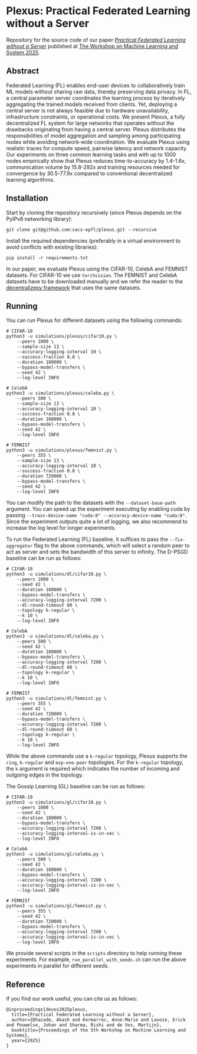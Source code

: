 # Plexus: Practical Federated Learning without a Server
Repository for the source code of our paper *[Practical Federated Learning without a Server](https://arxiv.org/pdf/2302.13837)* published at [The Workshop on Machine Learning and System 2025](https://euromlsys.eu/#).

## Abstract

Federated Learning (FL) enables end-user devices to collaboratively train ML models without sharing raw data, thereby preserving data privacy.
In FL, a central parameter server coordinates the learning process by iteratively aggregating the trained models received from clients. 
Yet, deploying a central server is not always feasible due to hardware unavailability, infrastructure constraints, or operational costs.
We present Plexus, a fully decentralized FL system for large networks that operates without the drawbacks originating from having a central server.
Plexus distributes the responsibilities of model aggregation and sampling among participating nodes while avoiding network-wide coordination.
We evaluate Plexus using realistic traces for compute speed, pairwise latency and network capacity.
Our experiments on three common learning tasks and with up to 1000 nodes empirically show that Plexus reduces time-to-accuracy by 1.4-1.6x, communication volume by 15.8-292x and training resources needed for convergence by 30.5-77.9x compared to conventional decentralized learning algorithms.

## Installation

Start by cloning the repository recursively (since Plexus depends on the PyIPv8 networking library):

```
git clone git@github.com:sacs-epfl/plexus.git --recursive
```

Install the required dependencies (preferably in a virtual environment to avoid conflicts with existing libraries):

```
pip install -r requirements.txt
```

In our paper, we evaluate Plexus using the CIFAR-10, CelebA and FEMNIST datasets.
For CIFAR-10 we use `torchvision`. The FEMNIST and CelebA datasets have to be downloaded manually and we refer the reader to the [decentralizepy framework](https://github.com/sacs-epfl/decentralizepy) that uses the same datasets.

## Running

You can run Plexus for different datasets using the following commands:

```
# CIFAR-10
python3 -u simulations/plexus/cifar10.py \
    --peers 1000 \
    --sample-size 13 \
    --accuracy-logging-interval 10 \
    --success-fraction 0.8 \
    --duration 180000 \
    --bypass-model-transfers \
    --seed 42 \
    --log-level INFO

# CelebA
python3 -u simulations/plexus/celeba.py \
    --peers 500 \
    --sample-size 13 \
    --accuracy-logging-interval 10 \
    --success-fraction 0.8 \
    --duration 180000 \
    --bypass-model-transfers \
    --seed 42 \
    --log-level INFO

# FEMNIST
python3 -u simulations/plexus/femnist.py \
    --peers 355 \
    --sample-size 13 \
    --accuracy-logging-interval 10 \
    --success-fraction 0.8 \
    --duration 720000 \
    --bypass-model-transfers \
    --seed 42 \
    --log-level INFO
```

You can modify the path to the datasets with the `--dataset-base-path` argument.
You can speed up the experiment executing by enabling cuda by passing `--train-device-name "cuda:0" --accuracy-device-name "cuda:0"`.
Since the experiment outputs quite a lot of logging, we also recommend to increase the log level for longer experiments.

To run the Federated Learning (FL) baseline, it suffices to pass the `--fix-aggregator` flag to the above commands, which will select a random peer to act as server and sets the bandwidth of this server to infinity.
The D-PSGD baseline can be run as follows:

```
# CIFAR-10
python3 -u simulations/dl/cifar10.py \
    --peers 1000 \
    --seed 42 \
    --duration 180000 \
    --bypass-model-transfers \
    --accuracy-logging-interval 7200 \
    --dl-round-timeout 60 \
    --topology k-regular \
    --k 10 \
    --log-level INFO

# CelebA
python3 -u simulations/dl/celeba.py \
    --peers 500 \
    --seed 42 \
    --duration 180000 \
    --bypass-model-transfers \
    --accuracy-logging-interval 7200 \
    --dl-round-timeout 60 \
    --topology k-regular \
    --k 10 \
    --log-level INFO

# FEMNIST
python3 -u simulations/dl/femnist.py \
    --peers 355 \
    --seed 42 \
    --duration 720000 \
    --bypass-model-transfers \
    --accuracy-logging-interval 7200 \
    --dl-round-timeout 60 \
    --topology k-regular \
    --k 10 \
    --log-level INFO
```

While the above commands use a `k-regular` topology, Plexus supports the `ring`, `k-regular` and `exp-one-peer` topologies.
For the `k-regular` topology, the `k` argument is required which indicates the number of incoming and outgoing edges in the topology.

The Gossip Learning (GL) baseline can be run as follows:

```
# CIFAR-10
python3 -u simulations/gl/cifar10.py \
    --peers 1000 \
    --seed 42 \
    --duration 180000 \
    --bypass-model-transfers \
    --accuracy-logging-interval 7200 \
    --accuracy-logging-interval-is-in-sec \
    --log-level INFO

# CelebA
python3 -u simulations/gl/celeba.py \
    --peers 500 \
    --seed 42 \
    --duration 180000 \
    --bypass-model-transfers \
    --accuracy-logging-interval 7200 \
    --accuracy-logging-interval-is-in-sec \
    --log-level INFO

# FEMNIST
python3 -u simulations/gl/femnist.py \
    --peers 355 \
    --seed 42 \
    --duration 720000 \
    --bypass-model-transfers \
    --accuracy-logging-interval 7200 \
    --accuracy-logging-interval-is-in-sec \
    --log-level INFO
```

We provide several scripts in the `scripts` directory to help running these experiments.
For example, `run_parallel_with_seeds.sh` can run the above experiments in parallel for different seeds.

## Reference

If you find our work useful, you can cite us as follows:

```
@inproceedings{devos2025plexus,
  title={Practical Federated Learning without a Server},
  author={Dhasade, Akash and Kermarrec, Anne-Marie and Lavoie, Erick and Pouwelse, Johan and Sharma, Rishi and de Vos, Martijn},
  booktitle={Proceedings of the 5th Workshop on Machine Learning and Systems},
  year={2025}
}
```
